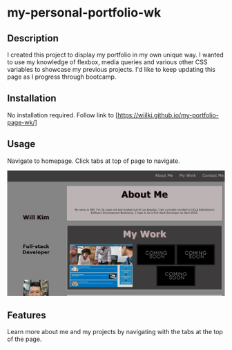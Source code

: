 # my-personal-portfolio-wk

## Description

I created this project to display my portfolio in my own unique way. I wanted to use my knowledge of flexbox, media queries and various other CSS variables to showcase my previous projects. I'd like to keep updating this page as I progress through bootcamp.

## Installation

No installation required. Follow link to [https://wiilki.github.io/my-portfolio-page-wk/]

## Usage

Navigate to homepage. Click tabs at top of page to navigate.

![Finished Screenshot](assets/finished-screenshot.jpg)

## Features

Learn more about me and my projects by navigating with the tabs at the top of the page.